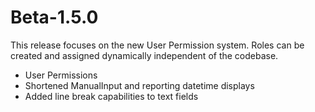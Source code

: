 # Beta-1.5.0
This release focuses on the new User Permission system. Roles can be created and assigned dynamically independent of the codebase.

- User Permissions
- Shortened ManualInput and reporting datetime displays
- Added line break capabilities to text fields